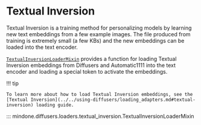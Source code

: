 <!--Copyright 2024 The HuggingFace Team. All rights reserved.

Licensed under the Apache License, Version 2.0 (the "License"); you may not use this file except in compliance with
the License. You may obtain a copy of the License at

http://www.apache.org/licenses/LICENSE-2.0

Unless required by applicable law or agreed to in writing, software distributed under the License is distributed on
an "AS IS" BASIS, WITHOUT WARRANTIES OR CONDITIONS OF ANY KIND, either express or implied. See the License for the
specific language governing permissions and limitations under the License.
-->

# Textual Inversion

Textual Inversion is a training method for personalizing models by learning new text embeddings from a few example images. The file produced from training is extremely small (a few KBs) and the new embeddings can be loaded into the text encoder.

[`TextualInversionLoaderMixin`](textual_inversion.md#mindone.diffusers.loaders.textual_inversion.TextualInversionLoaderMixin) provides a function for loading Textual Inversion embeddings from Diffusers and Automatic1111 into the text encoder and loading a special token to activate the embeddings.

!!! tip

    To learn more about how to load Textual Inversion embeddings, see the [Textual Inversion](../../using-diffusers/loading_adapters.md#textual-inversion) loading guide.

::: mindone.diffusers.loaders.textual_inversion.TextualInversionLoaderMixin
